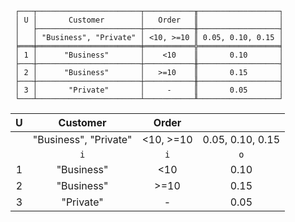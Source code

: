 ```text
 ┌───┬───────────────────────┬───────────╥──────────────────┐
 │ U │       Customer        │   Order   ║                  │
 │   ├───────────────────────┼───────────╫──────────────────┤
 │   │ "Business", "Private" │ <10, >=10 ║ 0.05, 0.10, 0.15 │
 ╞═══╪═══════════════════════╪═══════════╬══════════════════╡
 │ 1 │      "Business"       │    <10    ║       0.10       │
 ├───┼───────────────────────┼───────────╫──────────────────┤
 │ 2 │      "Business"       │   >=10    ║       0.15       │
 ├───┼───────────────────────┼───────────╫──────────────────┤
 │ 3 │       "Private"       │     -     ║       0.05       │
 └───┴───────────────────────┴───────────╨──────────────────┘
```

| U |       Customer        |   Order   |                  |
|:-:|:---------------------:|:---------:|:----------------:|
|   | "Business", "Private" | <10, >=10 | 0.05, 0.10, 0.15 |
|   |          `i`          |    `i`    |       `o`        |
| 1 |      "Business"       |    <10    |       0.10       |
| 2 |      "Business"       |   >=10    |       0.15       |
| 3 |       "Private"       |     -     |       0.05       |
